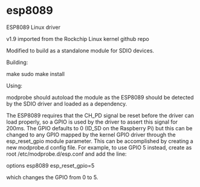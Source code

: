 esp8089
======

ESP8089 Linux driver

v1.9 imported from the Rockchip Linux kernel github repo

Modified to build as a standalone module for SDIO devices.




Building:

 make
 sudo make install

Using:

modprobe should autoload the module as the ESP8089 should be detected by
the SDIO driver and loaded as a dependency.

The ESP8089 requires that the CH_PD signal be reset before the driver
can load properly, so a GPIO is used by the driver to assert this signal
for 200ms.  The GPIO defaults to 0 (ID_SD on the Raspberry Pi) but this
can be changed to any GPIO mapped by the kernel GPIO driver through the
esp_reset_gpio module parameter.  This can be accomplished by creating a
new modprobe.d config file.  For example, to use GPIO 5 instead, create
as root /etc/modprobe.d/esp.conf and add the line:

 options esp8089 esp_reset_gpio=5

which changes the GPIO from 0 to 5.
